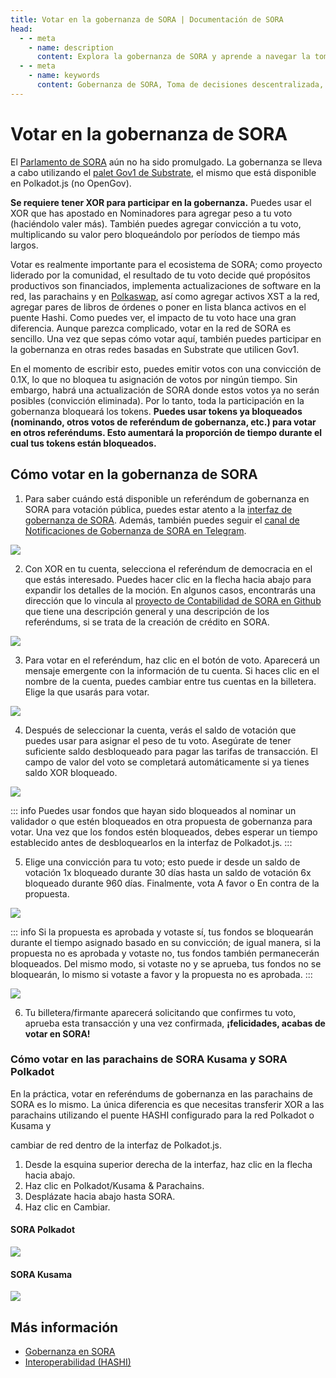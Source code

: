 ```yaml
---
title: Votar en la gobernanza de SORA | Documentación de SORA
head:
  - - meta
    - name: description
      content: Explora la gobernanza de SORA y aprende a navegar la toma de decisiones descentralizada y mejorar el ecosistema de SORA. Ideal para todos los niveles de habilidad.
  - - meta
    - name: keywords
      content: Gobernanza de SORA, Toma de decisiones descentralizada, Ecosistema de SORA, Gobernanza de blockchain, Participación en SORA, Guía de gobernanza descentralizada
---
```


# Votar en la gobernanza de SORA

El [Parlamento de SORA](sora-governance.md) aún no ha sido promulgado. La gobernanza se lleva a cabo utilizando el [palet Gov1 de Substrate](https://wiki.polkadot.network/docs/learn/learn-governance), el mismo que está disponible en Polkadot.js (no OpenGov).

**Se requiere tener XOR para participar en la gobernanza.** Puedes usar el XOR que has apostado en Nominadores para agregar peso a tu voto (haciéndolo valer más). También puedes agregar convicción a tu voto, multiplicando su valor pero bloqueándolo por períodos de tiempo más largos.

Votar es realmente importante para el ecosistema de SORA; como proyecto liderado por la comunidad, el resultado de tu voto decide qué propósitos productivos son financiados, implementa actualizaciones de software en la red, las parachains y en [Polkaswap](https://polkaswap.io/), así como agregar activos XST a la red, agregar pares de libros de órdenes o poner en lista blanca activos en el puente Hashi. Como puedes ver, el impacto de tu voto hace una gran diferencia. Aunque parezca complicado, votar en la red de SORA es sencillo. Una vez que sepas cómo votar aquí, también puedes participar en la gobernanza en otras redes basadas en Substrate que utilicen Gov1.

En el momento de escribir esto, puedes emitir votos con una convicción de 0.1X, lo que no bloquea tu asignación de votos por ningún tiempo. Sin embargo, habrá una actualización de SORA donde estos votos ya no serán posibles (convicción eliminada). Por lo tanto, toda la participación en la gobernanza bloqueará los tokens. **Puedes usar tokens ya bloqueados (nominando, otros votos de referéndum de gobernanza, etc.) para votar en otros referéndums. Esto aumentará la proporción de tiempo durante el cual tus tokens están bloqueados.**

## Cómo votar en la gobernanza de SORA

1. Para saber cuándo está disponible un referéndum de gobernanza en SORA para votación pública, puedes estar atento a la [interfaz de gobernanza de SORA](https://polkadot.js.org/apps/?rpc=wss%3A%2F%2Fsora.api.onfinality.io%2Fpublic-ws#/democracy). Además, también puedes seguir el [canal de Notificaciones de Gobernanza de SORA en Telegram](https://t.me/sora_governance_updates).

![](/.gitbook/assets/participate-sora-governance-overview.png)

2. Con XOR en tu cuenta, selecciona el referéndum de democracia en el que estás interesado. Puedes hacer clic en la flecha hacia abajo para expandir los detalles de la moción. En algunos casos, encontrarás una dirección que lo vincula al [proyecto de Contabilidad de SORA en Github](https://github.com/orgs/sora-xor/projects/24/views/1) que tiene una descripción general y una descripción de los referéndums, si se trata de la creación de crédito en SORA.

![](/.gitbook/assets/participate-sora-governance-expand-referenda.png)

3. Para votar en el referéndum, haz clic en el botón de voto. Aparecerá un mensaje emergente con la información de tu cuenta. Si haces clic en el nombre de la cuenta, puedes cambiar entre tus cuentas en la billetera. Elige la que usarás para votar.

![](/.gitbook/assets/participate-sora-governance-account-selection.png)

4. Después de seleccionar la cuenta, verás el saldo de votación que puedes usar para asignar el peso de tu voto. Asegúrate de tener suficiente saldo desbloqueado para pagar las tarifas de transacción. El campo de valor del voto se completará automáticamente si ya tienes saldo XOR bloqueado.

![](/.gitbook/assets/participate-sora-governance-vote-value.png)

::: info
Puedes usar fondos que hayan sido bloqueados al nominar un validador o que estén bloqueados en otra propuesta de gobernanza para votar. Una vez que los fondos estén bloqueados, debes esperar un tiempo establecido antes de desbloquearlos en la interfaz de Polkadot.js.
:::

5. Elige una convicción para tu voto; esto puede ir desde un saldo de votación 1x bloqueado durante 30 días hasta un saldo de votación 6x bloqueado durante 960 días. Finalmente, vota A favor o En contra de la propuesta.

![](/.gitbook/assets/participate-sora-governance-vote-conviction.png)

::: info
Si la propuesta es aprobada y votaste sí, tus fondos se bloquearán durante el tiempo asignado basado en su convicción; de igual manera, si la propuesta no es aprobada y votaste no, tus fondos también permanecerán bloqueados. Del mismo modo, si votaste no y se aprueba, tus fondos no se bloquearán, lo mismo si votaste a favor y la propuesta no es aprobada.
:::

![](/.gitbook/assets/participate-sora-governance-vote-confirmation.png)

6. Tu billetera/firmante aparecerá solicitando que confirmes tu voto, aprueba esta transacción y una vez confirmada, **¡felicidades, acabas de votar en SORA!**

### Cómo votar en las parachains de SORA Kusama y SORA Polkadot

En la práctica, votar en referéndums de gobernanza en las parachains de SORA es lo mismo. La única diferencia es que necesitas transferir XOR a las parachains utilizando el puente HASHI configurado para la red Polkadot o Kusama y

 cambiar de red dentro de la interfaz de Polkadot.js.

1. Desde la esquina superior derecha de la interfaz, haz clic en la flecha hacia abajo.
2. Haz clic en Polkadot/Kusama & Parachains.
3. Desplázate hacia abajo hasta SORA.
4. Haz clic en Cambiar.

#### SORA Polkadot

![](/.gitbook/assets/participate-sora-governance-polkadot-parachain.png)

#### SORA Kusama

![](/.gitbook/assets/participate-sora-governance-kusama-parachain.png)

## Más información

- [Gobernanza en SORA](/sora-governance.md)
- [Interoperabilidad (HASHI)](/interoperability.md)
